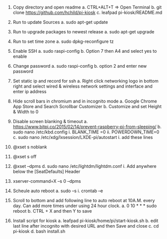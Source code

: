 1.	Copy directory and open readme
a.	CTRL+ALT+T      => Open Terminal
b.	git clone https://github.com/hchild/pi-kiosk
c.	leafpad pi-kiosk/README.md

2.	Run to update Sources
a.	sudo apt-get update

3.	Run to upgrade packages to newest release
a.	sudo apt-get upgrade

4.	Run to set time zone
a.	sudo dpkg-reconfigure tz

5.	Enable SSH
a.	sudo raspi-config
b.	Option 7 then A4 and select yes to enable

6.	Change password
a.	sudo raspi-config
b.	option 2 and enter new password

7.	Set static ip and record for ssh
a.	Right click networking logo in bottom right and select wired & wireless network settings and interface and enter ip address

8.	Hide scroll bars in chromium and in incognito mode
a.	Google Chrome App Store and Search Scrollbar Customizer
b.	Customize and set Height & Width to 0

9.	Disable screen blanking & timeout
a.	https://www.bitpi.co/2015/02/14/prevent-raspberry-pi-from-sleeping/
b.	sudo nano /etc/kbd.config
i.	BLANK_TIME =0
ii.	POWERDOWN_TIME=0
c.	sudo nano /etc/xdg/lxsession/LXDE-pi/autostart
i.	add these lines
1.	@xset s noblank
2.	@xset s off
3.	@xset –dpms
d.	sudo nano /etc/lightdm/lightdm.conf
i.	Add anywhere below the [SeatDefaults] Header
1.	xserver-command=X –s 0 –dpms

10.	Scheule auto reboot
a.	sudo –s
i.	crontab –e
1.	Scroll to bottom and add following line to auto reboot at 10A.M. every day. Can add more times under using 24 hour clock. 
a.	0 10 * * * sudo reboot
b.	CTRL + X and then Y to save

11.	Install script for kiosk
a.	leafpad pi-kiosk/home/pi/start-kiosk.sh
b.	edit last line after incognito with desired URL and then Save and close
c.	cd pi-kiosk
d.	bash install.sh
